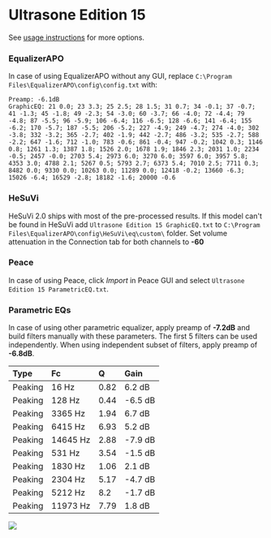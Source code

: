 # Ultrasone Edition 15
See [usage instructions](https://github.com/jaakkopasanen/AutoEq#usage) for more options.

### EqualizerAPO
In case of using EqualizerAPO without any GUI, replace `C:\Program Files\EqualizerAPO\config\config.txt`
with:
```
Preamp: -6.1dB
GraphicEQ: 21 0.0; 23 3.3; 25 2.5; 28 1.5; 31 0.7; 34 -0.1; 37 -0.7; 41 -1.3; 45 -1.8; 49 -2.3; 54 -3.0; 60 -3.7; 66 -4.0; 72 -4.4; 79 -4.8; 87 -5.5; 96 -5.9; 106 -6.4; 116 -6.5; 128 -6.6; 141 -6.4; 155 -6.2; 170 -5.7; 187 -5.5; 206 -5.2; 227 -4.9; 249 -4.7; 274 -4.0; 302 -3.8; 332 -3.2; 365 -2.7; 402 -1.9; 442 -2.7; 486 -3.2; 535 -2.7; 588 -2.2; 647 -1.6; 712 -1.0; 783 -0.6; 861 -0.4; 947 -0.2; 1042 0.3; 1146 0.8; 1261 1.3; 1387 1.8; 1526 2.0; 1678 1.9; 1846 2.3; 2031 1.0; 2234 -0.5; 2457 -0.0; 2703 5.4; 2973 6.0; 3270 6.0; 3597 6.0; 3957 5.8; 4353 3.0; 4788 2.1; 5267 0.5; 5793 2.7; 6373 5.4; 7010 2.5; 7711 0.3; 8482 0.0; 9330 0.0; 10263 0.0; 11289 0.0; 12418 -0.2; 13660 -6.3; 15026 -6.4; 16529 -2.8; 18182 -1.6; 20000 -0.6
```

### HeSuVi
HeSuVi 2.0 ships with most of the pre-processed results. If this model can't be found in HeSuVi add
`Ultrasone Edition 15 GraphicEQ.txt` to `C:\Program Files\EqualizerAPO\config\HeSuVi\eq\custom\` folder.
Set volume attenuation in the Connection tab for both channels to **-60**

### Peace
In case of using Peace, click *Import* in Peace GUI and select `Ultrasone Edition 15 ParametricEQ.txt`.

### Parametric EQs
In case of using other parametric equalizer, apply preamp of **-7.2dB** and build filters manually
with these parameters. The first 5 filters can be used independently.
When using independent subset of filters, apply preamp of **-6.8dB**.

| Type    | Fc       |    Q | Gain    |
|:--------|:---------|:-----|:--------|
| Peaking | 16 Hz    | 0.82 | 6.2 dB  |
| Peaking | 128 Hz   | 0.44 | -6.5 dB |
| Peaking | 3365 Hz  | 1.94 | 6.7 dB  |
| Peaking | 6415 Hz  | 6.93 | 5.2 dB  |
| Peaking | 14645 Hz | 2.88 | -7.9 dB |
| Peaking | 531 Hz   | 3.54 | -1.5 dB |
| Peaking | 1830 Hz  | 1.06 | 2.1 dB  |
| Peaking | 2304 Hz  | 5.17 | -4.7 dB |
| Peaking | 5212 Hz  | 8.2  | -1.7 dB |
| Peaking | 11973 Hz | 7.79 | 1.8 dB  |

![](https://raw.githubusercontent.com/jaakkopasanen/AutoEq/master/results/oratory1990/harman_over-ear_2018/Ultrasone%20Edition%2015/Ultrasone%20Edition%2015.png)